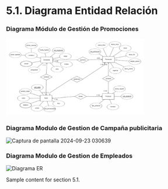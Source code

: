 # 5.1. Diagrama Entidad Relación
### Diagrama Módulo de Gestión de Promociones

<img src="./modelado_1.png" alt="Modelado inicial" style="width: 75%; height: auto;" />

### Diagrama Modulo de Gestion de Campaña publicitaria
![Captura de pantalla 2024-09-23 030639](https://github.com/user-attachments/assets/7d3800ed-367d-46c8-aa0c-e1bbae35b4a2)


### Diagrama Modulo de Gestion de Empleados
![Diagrama ER](https://github.com/user-attachments/assets/f1a02897-76d2-44fc-be66-b786b641b709)




Sample content for section 5.1.
